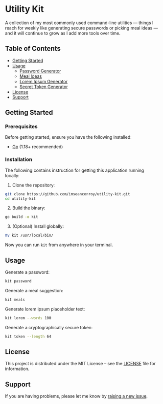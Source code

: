 # Utility Kit

A collection of my most commonly used command-line utilities — things I reach for weekly like generating secure passwords or picking meal ideas — and it will continue to grow as I add more tools over time.

## Table of Contents

- [Getting Started](#getting-started)
- [Usage](#usage)
  - [Password Generator](#password-generator)
  - [Meal Ideas](#meal-ideas)
  - [Lorem Ipsum Generator](#lorem-ipsum-generator)
  - [Secret Token Generator](#secret-token-generator)
- [License](#license)
- [Support](#support)

## Getting Started

### Prerequisites

Before getting started, ensure you have the following installed:

* [Go](https://go.dev/dl/) (1.18+ recommended)

### Installation

The following contains instruction for getting this application running locally:

1. Clone the repository:
```bash
git clone https://github.com/imseanconroy/utility-kit.git
cd utility-kit
```

2. Build the binary:
```bash
go build -o kit
```

3. (Optional) Install globally:
```bash
mv kit /usr/local/bin/
```

Now you can run `kit` from anywhere in your terminal.

## Usage

Generate a password:
```bash
kit password
```

Generate a meal suggestion:
```bash
kit meals
```

Generate lorem ipsum placeholder text:
```bash
kit lorem --words 100
```

Generate a cryptographically secure token:
```bash
kit token --length 64
```

## License

This project is distributed under the MIT License – see the [LICENSE](LICENSE) file for information.

## Support

If you are having problems, please let me know by [raising a new issue](https://github.com/imseanconroy/utility-kit/issues/new/choose).

